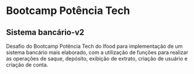 # Bootcamp Potência Tech 
## Sistema bancário-v2
Desafio do Bootcamp Potência Tech do Ifood para implementação de um sistema bancário mais elaborado, com a utilização de funções para realizar as operações de saque, depósito, exibição de extrato, criação de usuário e criação de conta.
